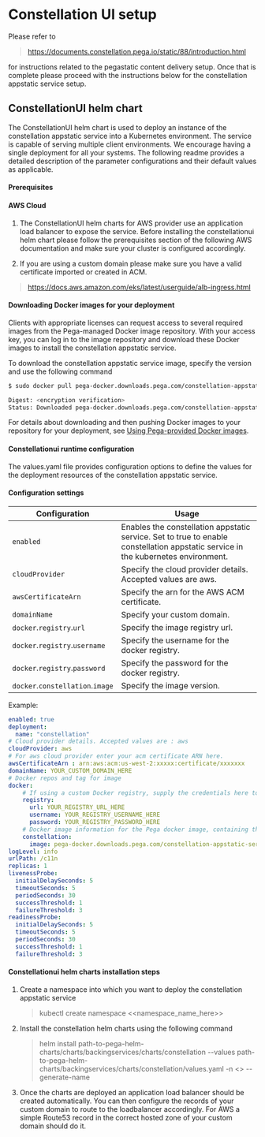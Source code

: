 # Constellation UI setup

Please refer to 
 > https://documents.constellation.pega.io/static/88/introduction.html

for instructions related to the pegastatic content delivery setup. Once that is complete please proceed with the instructions below for the constellation appstatic service setup.

## ConstellationUI helm chart

The ConstellationUI helm chart is used to deploy an instance of the constellation appstatic service into a Kubernetes environment. The service is capable of serving multiple client environments. We encourage having a single deployment for all your systems. The following readme provides a detailed description of the parameter configurations and their default values as applicable. 

#### Prerequisites
#### AWS Cloud 
1. The ConstellationUI helm charts for AWS provider use an application load balancer to expose the service. Before installing the constellationui helm chart please follow the prerequisites section of the following AWS documentation and make sure your cluster is configured accordingly. 

2. If you are using a custom domain please make sure you have a valid certificate imported or created in ACM.

> https://docs.aws.amazon.com/eks/latest/userguide/alb-ingress.html

#### Downloading Docker images for your deployment

Clients with appropriate licenses can request access to several required images from the Pega-managed Docker image repository. With your access key, you can log in to the image repository and download these Docker images to install the constellation appstatic service.

To download the constellation appstatic service image, specify the version and use the following command

```bash
$ sudo docker pull pega-docker.downloads.pega.com/constellation-appstatic-service/docker-image:xxxxxxx

Digest: <encryption verification>
Status: Downloaded pega-docker.downloads.pega.com/constellation-appstatic-service/docker-image:xxxxxxx
```

For details about downloading and then pushing Docker images to your repository for your deployment, see [Using Pega-provided Docker images](https://docs.pega.com/client-managed-cloud/87/pega-provided-docker-images).


#### Constellationui runtime configuration

The values.yaml file provides configuration options to define the values for the deployment resources of the constellation appstatic service.

#### Configuration settings

| Configuration                           | Usage                                                                                                                                                                                                                                                                                                                                                                                                                                  |
|-----------------------------------------|----------------------------------------------------------------------------------------------------------------------------------------------------------------------------------------------------------------------------------------------------------------------------------------------------------------------------------------------------------------------------------------------------------------------------------------|
| `enabled`                               | Enables the constellation appstatic service. Set to true to enable constellation appstatic service in the kubernetes environment.                                                                                                                                                                                                               |
| `cloudProvider`                        | Specify the cloud provider details. Accepted values are aws.                                                                                                                                                                                                                                                                                          |
| `awsCertificateArn`                        | Specify the arn for the AWS ACM certificate.                                                                                                                                                                                                                                                                                          |
| `domainName`                        | Specify your custom domain.                                                                                                                                                                                                                                                                                          |
| `docker`.`registry`.`url`                        | Specify the image registry url.                                                                                                                                                                                                                                                                                          |
| `docker`.`registry`.`username`                        | Specify the username for the docker registry.                                                                                                                                                                                                                                                                                          |
| `docker`.`registry`.`password`                        | Specify the password for the docker registry.                                                                                                                                                                                                                                                                                          |
| `docker`.`constellation`.`image`                        | Specify the image version.                                                                                                                                                                                                                                                                                          |

Example:

```yaml
enabled: true
deployment:
  name: "constellation"
# Cloud provider details. Accepted values are : aws
cloudProvider: aws
# For aws cloud provider enter your acm certificate ARN here.
awsCertificateArn : arn:aws:acm:us-west-2:xxxxx:certificate/xxxxxxx
domainName: YOUR_CUSTOM_DOMAIN_HERE
# Docker repos and tag for image
docker:
    # If using a custom Docker registry, supply the credentials here to pull Docker images.
    registry:
      url: YOUR_REGISTRY_URL_HERE
      username: YOUR_REGISTRY_USERNAME_HERE
      password: YOUR_REGISTRY_PASSWORD_HERE
    # Docker image information for the Pega docker image, containing the application server.
    constellation:
      image: pega-docker.downloads.pega.com/constellation-appstatic-service/docker-image:xxxxxxx
logLevel: info
urlPath: /c11n
replicas: 1
livenessProbe:
  initialDelaySeconds: 5
  timeoutSeconds: 5
  periodSeconds: 30
  successThreshold: 1
  failureThreshold: 3
readinessProbe:
  initialDelaySeconds: 5
  timeoutSeconds: 5
  periodSeconds: 30
  successThreshold: 1
  failureThreshold: 3
```

#### Constellationui helm charts installation steps

1. Create a namespace into which you want to deploy the constellation appstatic service
    > kubectl create namespace <<namespace_name_here>>

2. Install the constellation helm charts using the following command 
    > helm install path-to-pega-helm-charts/charts/backingservices/charts/constellation --values path-to-pega-helm-charts/backingservices/charts/constellation/values.yaml -n <<namespace>> --generate-name

3. Once the charts are deployed an application load balancer should be created automatically. You can then configure the records of your custom domain to route to the loadbalancer accordingly. For AWS a simple Route53 record in the correct hosted zone of your custom domain should do it. 

